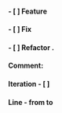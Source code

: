 #### - [ ] Feature
#### - [ ] Fix
#### - [ ] Refactor .

#### Comment:

#### Iteration - [ ]
#### Line - from   to
